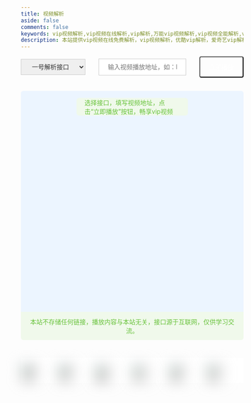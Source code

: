```yaml
---
title: 视频解析
aside: false
comments: false
keywords: vip视频解析,vip视频在线解析,vip解析,万能vip视频解析,vip视频全能解析,vip视频,手机vip视频解析,手机在线解析vip视频,优酷vip解析,爱奇艺vip解析,腾讯vip解析,乐视vip解析,芒果vip解析
description: 本站提供vip视频在线免费解析，vip视频解析，优酷vip解析，爱奇艺vip解析，腾讯vip解析，乐视vip解析，芒果vip解析服务！
---
```


<style>
.select-container {
  display: flex;
  align-items: center;
  justify-content: space-between;
}
.select-container .select select {
  border: 1px solid #ccc;
  padding: 8px 20px;
  font-size: 14px;
  outline: none;
  color: #333;
}
.select-container .url-input {
  flex: 1;
  margin: 0 30px;
}
.select-container .url-input input {
  border: 1px solid #ccc;
  padding: 10px 20px;
  font-size: 14px;
  outline: none;
  width: 100%;
  color: #333;
}
.select-container .btn button{
  color: #fff;
  background-color: var(--wds-main);
  padding: 12px 20px;
  font-size: 14px;
  border-radius: 4px;
}

.main-iframe {
  margin-top: 30px;
  height: 500px;
  background-color: #ecf5ff;
  border-radius: 6px 6px 0 0;
  position: relative;
}
.main-iframe .video-tip{
  border-radius: 6px;
  position: absolute;
  top: 16px;
  left: 50%;
  -webkit-transform: translateX(-50%);
  transform: translateX(-50%);
  background-color: #f0f9eb;
  color: #67c23a;
  font-size: 14px;
  padding: 0 18px;
}

.main-iframe #video-iframe {
  width: 100%;
  height: 100%;
  border: 0;
  display: none;
}
.video-alert{
  border-radius: 0 0 6px 6px;
  background-color: #f0f9eb;
  padding: 12px;
  text-align: center;
  font-size: 14px;
  color: #67c23a;
}
.others {
  margin-top: 40px;
  padding-bottom: 30px;
  display: flex;
}
.others a {
  width: calc(100% / 6);
  border-bottom: none !important ;
  background-color: #fff !important;
}
.others a:hover {
  background-color: #fff !important;
}
.others a img {
  margin-top: .8rem !important;
  height: 44px;
  filter: blur(15px);
}
.others a img.loaded {
  filter: blur(0);
  will-change: opacity;
  animation: realImg .5s linear;
}
@media screen and (max-width: 600px) {
  .select-container {
    display: block
  }
  .select-container .select select {
    width: 100%;
  }
  .select-container .url-input {
    margin: 0;
    margin-top: 20px;
  }
  .select-container .btn button {
    margin-top: 20px;
    width: 100%;
  }
  .main-iframe .video-tip {
    display:none;
  }
  .main-iframe {
    height: 280px;
  }
  .others {
    display: block;
  }
}
</style>
<div class="jiexi-container">
  <div class="select-container">
    <div class="select">
      <select id="video-jiexi" >  
        <option value="https://www.playm3u8.cn/jiexi.php?url=" selected="">一号解析接口</option>   
        <option value="https://api.yueliangjx.com/?url=">二号解析接口</option>
        <option value="https://jx.elwtc.com/vip/?url=">三号解析接口</option>
        <option value="https://www.qianyicp.com/jiexi/index.php?url=">四号解析接口</option> 
      </select> 
    </div>
    <div class="url-input">
      <input type="text" id="video-link" placeholder="输入视频播放地址，如：http://v.youku.com/v_show/id_xxxx" />
    </div>
    <div class="btn">
      <button onclick="seeVideo()">立即播放</button>
    </div>
  </div> 
  <div class="main-iframe">
    <div class="video-tip"> <i class="fa fa-check-circle"></i> 选择接口，填写视频地址，点击“立即播放”按钮，畅享vip视频</div>
    <iframe id="video-iframe" allowfullscreen="true"></iframe>
  </div>
  <div class="video-alert">本站不存储任何链接，播放内容与本站无关，接口源于互联网，仅供学习交流。</div>
  <div class="others">
    <a href="https://v.qq.com/" target="_blank"> <img src="https://cdn.jsdelivr.net/gh/realwds/cdn@master/img/qqlogo.2zanrv8bd820.png" alt="腾讯视频" /></a> 
    <a href="https://www.iqiyi.com/" target="_blank"> <img src="https://cdn.jsdelivr.net/gh/realwds/cdn@master/img/iqiyi.6byskr7b5000.png" alt="爱奇艺" /></a> 
    <a href="https://youku.com/" target="_blank"> <img src="https://cdn.jsdelivr.net/gh/realwds/cdn@master/img/youkulogo.2jo1c1m2gfc0.png" alt="优酷视频" /></a> 
    <a href="https://www.mgtv.com/" target="_blank"> <img src="https://cdn.jsdelivr.net/gh/realwds/cdn@master/img/hunantvlogo.606ewgjk63c0.png" alt="芒果TV" /></a> 
    <a href="https://www.bilibili.com/" target="_blank"> <img src="https://cdn.jsdelivr.net/gh/realwds/cdn@master/img/bilibili.3q0x0tj8tbw.png" alt="哔哩哔哩" /></a> 
    <a href="https://www.yinyuetai.com/" target="_blank"> <img src="https://cdn.jsdelivr.net/gh/realwds/cdn@master/img/yinyuetailogo.40ahfxetoc80.png" alt="音悦台" /></a> 
  </div>
</div>

<script>
  var num=0
  function seeVideo(){
    document.querySelector('.video-tip').style.display = 'none'
    var link = document.getElementById('video-link').value
    var jiexi = document.getElementById('video-jiexi').value
    var video = document.getElementById("video-iframe")
    video.style.display= 'block'
    video.src = jiexi + link
    num=0
  }
</script>
